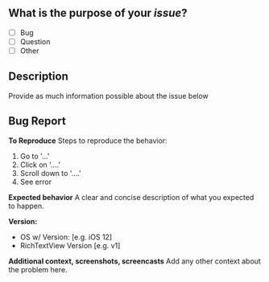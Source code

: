 ## What is the purpose of your *issue*?
- [ ] Bug
- [ ] Question
- [ ] Other

## Description
Provide as much information possible about the issue below

## Bug Report
**To Reproduce**
Steps to reproduce the behavior:
1. Go to '...'
2. Click on '....'
3. Scroll down to '....'
4. See error

**Expected behavior**
A clear and concise description of what you expected to happen.

**Version:**
 - OS w/ Version: [e.g. iOS 12]
 - RichTextView Version [e.g. v1]

**Additional context, screenshots, screencasts**
Add any other context about the problem here.